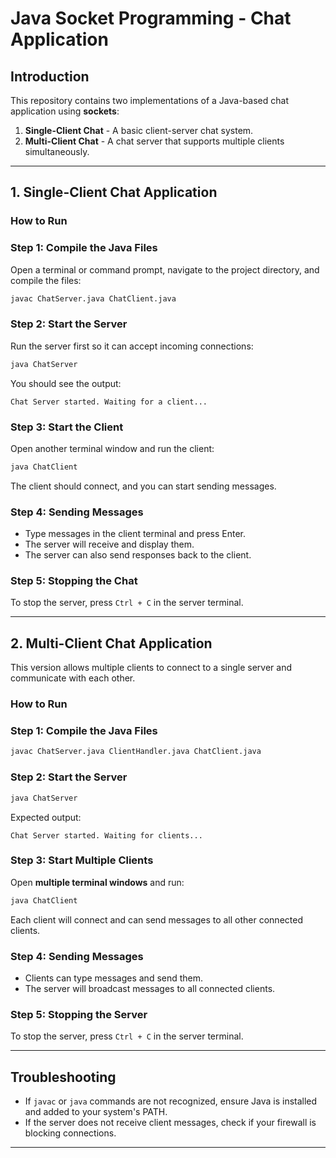 # Java Socket Programming - Chat Application

## Introduction
This repository contains two implementations of a Java-based chat application using **sockets**:
1. **Single-Client Chat** - A basic client-server chat system.
2. **Multi-Client Chat** - A chat server that supports multiple clients simultaneously.

---

## **1. Single-Client Chat Application**

### **How to Run**

### **Step 1: Compile the Java Files**
Open a terminal or command prompt, navigate to the project directory, and compile the files:
```sh
javac ChatServer.java ChatClient.java
```

### **Step 2: Start the Server**
Run the server first so it can accept incoming connections:
```sh
java ChatServer
```
You should see the output:
```
Chat Server started. Waiting for a client...
```

### **Step 3: Start the Client**
Open another terminal window and run the client:
```sh
java ChatClient
```
The client should connect, and you can start sending messages.

### **Step 4: Sending Messages**
- Type messages in the client terminal and press Enter.
- The server will receive and display them.
- The server can also send responses back to the client.

### **Step 5: Stopping the Chat**
To stop the server, press `Ctrl + C` in the server terminal.

---

## **2. Multi-Client Chat Application**
This version allows multiple clients to connect to a single server and communicate with each other.

### **How to Run**

### **Step 1: Compile the Java Files**
```sh
javac ChatServer.java ClientHandler.java ChatClient.java
```

### **Step 2: Start the Server**
```sh
java ChatServer
```
Expected output:
```
Chat Server started. Waiting for clients...
```

### **Step 3: Start Multiple Clients**
Open **multiple terminal windows** and run:
```sh
java ChatClient
```
Each client will connect and can send messages to all other connected clients.

### **Step 4: Sending Messages**
- Clients can type messages and send them.
- The server will broadcast messages to all connected clients.

### **Step 5: Stopping the Server**
To stop the server, press `Ctrl + C` in the server terminal.

---

## **Troubleshooting**
- If `javac` or `java` commands are not recognized, ensure Java is installed and added to your system's PATH.
- If the server does not receive client messages, check if your firewall is blocking connections.

---
